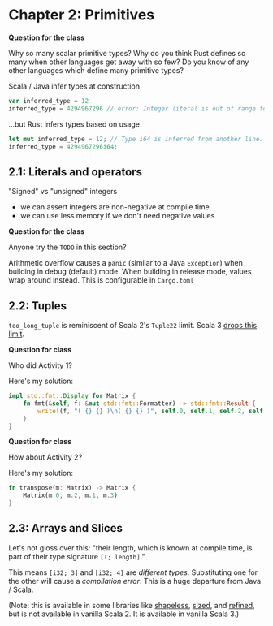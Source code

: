 # Chapter 2: Primitives

**Question for the class**

Why so many scalar primitive types? Why do you think Rust defines so many when other languages get away with so few? Do you know of any other languages which define many primitive types?

Scala / Java infer types at construction

```scala
var inferred_type = 12
inferred_type = 4294967296 // error: Integer literal is out of range for type int
```

...but Rust infers types based on usage

```rs
let mut inferred_type = 12; // Type i64 is inferred from another line.
inferred_type = 4294967296i64;
```

## 2.1: Literals and operators

"Signed" vs "unsigned" integers

- we can assert integers are non-negative at compile time
- we can use less memory if we don't need negative values

**Question for the class**

Anyone try the `TODO` in this section?

Arithmetic overflow causes a `panic` (similar to a Java `Exception`) when building in debug (default) mode. When building in release mode, values wrap around instead. This is configurable in `Cargo.toml`

## 2.2: Tuples

`too_long_tuple` is reminiscent of Scala 2's `Tuple22` limit. Scala 3 [drops this limit](https://docs.scala-lang.org/scala3/reference/dropped-features/limit22.html).

**Question for class**

Who did Activity 1?

Here's my solution:

```rs
impl std::fmt::Display for Matrix {
    fn fmt(&self, f: &mut std::fmt::Formatter) -> std::fmt::Result {
        write!(f, "( {} {} )\n( {} {} )", self.0, self.1, self.2, self.3)
    }
}
```

**Question for class**

How about Activity 2?

Here's my solution:

```rs
fn transpose(m: Matrix) -> Matrix {
    Matrix(m.0, m.2, m.1, m.3)
}
```

## 2.3: Arrays and Slices

Let's not gloss over this: "their length, which is known at compile time, is part of their type signature `[T; length]`."

This means `[i32; 3]` and `[i32; 4]` are _different types_. Substituting one for the other will cause a _compilation error_. This is a huge departure from Java / Scala.

(Note: this is available in some libraries like [shapeless](https://github.com/milessabin/shapeless), [sized](https://github.com/travisbrown/sized), and [refined](https://github.com/fthomas/refined), but is not available in vanilla Scala 2. It is available in vanilla Scala 3.)